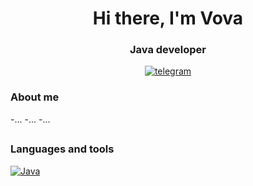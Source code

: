 <div id="header" align="center">
<h1>Hi there, I'm Vova</h1>
<h3>Java developer</h3>
<a href="linkedin-url">
<img src="https://img.shields.io/badge/Telegram-2CA5E0?style=flat-squeare&logo=telegram&logoColor=white" alt="telegram"/>
</a>
</div>
  
<h3>About me</h3>
-...
-...
-...

##

<h3>Languages and tools</h3>

[![Java](https://img.shields.io/badge/Java-%23ED8B00.svg?logo=openjdk&logoColor=white)](#)

##

